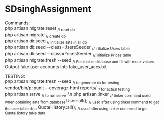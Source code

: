 # SDsinghAssignment

Commands:  
php artisan migrate:reset                   <sub>// reset db</sub>  
php artisan migrate                         <sub>// create db</sub>  
php artisan db:seed                         <sub>// initialize data in all db</sub>  
php artisan db:seed --class=UsersSeeder     <sub>// initialize Users table</sub>   
php artisan db:seed --class=PricesSeeder    <sub>// initialize Prices table</sub>  
php artisan migrate:fresh --seed            <sub>// Reinitialize database and fill with mock values</sub>  
Output fake user accounts into fake_user_accs.txt  
  
TESTING:  
php artisan migrate:fresh --seed             <sub>// to generate db for testing</sub>  
vendor/bin/phpunit --coverage-html reports/  <sub>// for actual testing</sub>                                                                                                       
php artisan serve                            <sub>// to run server</sub> \n
php artisan tinker                           <sub>// tinker command used when obtaining data from database</sub>
User::all();                                 <sub>// used after using tinker command to get the user table data</sub>
QuoteHistory::all();                         <sub>// used after using tinker command to get QuoteHistory table data</sub>
